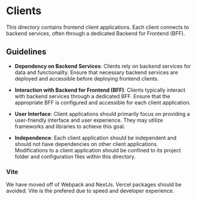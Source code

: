 # Clients

This directory contains frontend client applications. Each client connects to
backend services, often through a dedicated Backend for Frontend (BFF).

## Guidelines

- **Dependency on Backend Services**: Clients rely on backend services for data
  and functionality. Ensure that necessary backend services are deployed and
  accessible before deploying frontend clients.

- **Interaction with Backend for Frontend (BFF)**: Clients typically interact
  with backend services through a dedicated BFF. Ensure that the appropriate BFF
  is configured and accessible for each client application.

- **User Interface**: Client applications should primarily focus on providing a
  user-friendly interface and user experience. They may utilize frameworks and
  libraries to achieve this goal.

- **Independence**: Each client application should be independent and should not
  have dependencies on other client applications. Modifications to a client
  application should be confined to its project folder and configuration files
  within this directory.

### Vite

We have moved off of Webpack and NextJs. Vercel packages should be avoided. Vite
is the prefered due to speed and developer experience.
